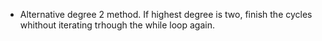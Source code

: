 * Alternative degree 2 method. If highest degree is two, finish the cycles whithout iterating trhough the while loop again. 

